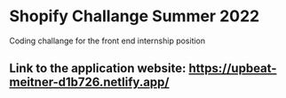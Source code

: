 # Shopify Challange Summer 2022
Coding challange for the front end internship position

## Link to the application website: https://upbeat-meitner-d1b726.netlify.app/
